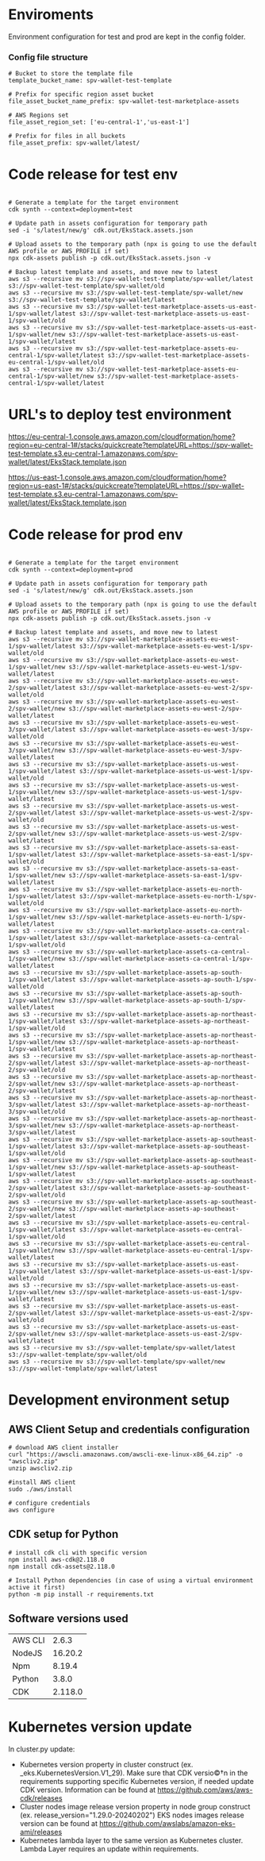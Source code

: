 # Enviroments

Environment configuration for test and prod are kept in the config folder.

### Config file structure

```
# Bucket to store the template file
template_bucket_name: spv-wallet-test-template  

# Prefix for specific region asset bucket
file_asset_bucket_name_prefix: spv-wallet-test-marketplace-assets 

# AWS Regions set
file_asset_region_set: ['eu-central-1','us-east-1']  

# Prefix for files in all buckets
file_asset_prefix: spv-wallet/latest/ 
```

# Code release for test env

```console

# Generate a template for the target environment
cdk synth --context=deployment=test 

# Update path in assets configuration for temporary path
sed -i 's/latest/new/g' cdk.out/EksStack.assets.json

# Upload assets to the temporary path (npx is going to use the default AWS profile or AWS_PROFILE if set)
npx cdk-assets publish -p cdk.out/EksStack.assets.json -v

# Backup latest template and assets, and move new to latest
aws s3 --recursive mv s3://spv-wallet-test-template/spv-wallet/latest s3://spv-wallet-test-template/spv-wallet/old
aws s3 --recursive mv s3://spv-wallet-test-template/spv-wallet/new s3://spv-wallet-test-template/spv-wallet/latest
aws s3 --recursive mv s3://spv-wallet-test-marketplace-assets-us-east-1/spv-wallet/latest s3://spv-wallet-test-marketplace-assets-us-east-1/spv-wallet/old
aws s3 --recursive mv s3://spv-wallet-test-marketplace-assets-us-east-1/spv-wallet/new s3://spv-wallet-test-marketplace-assets-us-east-1/spv-wallet/latest
aws s3 --recursive mv s3://spv-wallet-test-marketplace-assets-eu-central-1/spv-wallet/latest s3://spv-wallet-test-marketplace-assets-eu-central-1/spv-wallet/old
aws s3 --recursive mv s3://spv-wallet-test-marketplace-assets-eu-central-1/spv-wallet/new s3://spv-wallet-test-marketplace-assets-central-1/spv-wallet/latest
```

# URL's to deploy test environment

https://eu-central-1.console.aws.amazon.com/cloudformation/home?region=eu-central-1#/stacks/quickcreate?templateURL=https://spv-wallet-test-template.s3.eu-central-1.amazonaws.com/spv-wallet/latest/EksStack.template.json

https://us-east-1.console.aws.amazon.com/cloudformation/home?region=us-east-1#/stacks/quickcreate?templateURL=https://spv-wallet-test-template.s3.eu-central-1.amazonaws.com/spv-wallet/latest/EksStack.template.json


# Code release for prod env

```console

# Generate a template for the target environment
cdk synth --context=deployment=prod 

# Update path in assets configuration for temporary path
sed -i 's/latest/new/g' cdk.out/EksStack.assets.json

# Upload assets to the temporary path (npx is going to use the default AWS profile or AWS_PROFILE if set)
npx cdk-assets publish -p cdk.out/EksStack.assets.json -v

# Backup latest template and assets, and move new to latest
aws s3 --recursive mv s3://spv-wallet-marketplace-assets-eu-west-1/spv-wallet/latest s3://spv-wallet-marketplace-assets-eu-west-1/spv-wallet/old
aws s3 --recursive mv s3://spv-wallet-marketplace-assets-eu-west-1/spv-wallet/new s3://spv-wallet-marketplace-assets-eu-west-1/spv-wallet/latest
aws s3 --recursive mv s3://spv-wallet-marketplace-assets-eu-west-2/spv-wallet/latest s3://spv-wallet-marketplace-assets-eu-west-2/spv-wallet/old
aws s3 --recursive mv s3://spv-wallet-marketplace-assets-eu-west-2/spv-wallet/new s3://spv-wallet-marketplace-assets-eu-west-2/spv-wallet/latest
aws s3 --recursive mv s3://spv-wallet-marketplace-assets-eu-west-3/spv-wallet/latest s3://spv-wallet-marketplace-assets-eu-west-3/spv-wallet/old
aws s3 --recursive mv s3://spv-wallet-marketplace-assets-eu-west-3/spv-wallet/new s3://spv-wallet-marketplace-assets-eu-west-3/spv-wallet/latest
aws s3 --recursive mv s3://spv-wallet-marketplace-assets-us-west-1/spv-wallet/latest s3://spv-wallet-marketplace-assets-us-west-1/spv-wallet/old
aws s3 --recursive mv s3://spv-wallet-marketplace-assets-us-west-1/spv-wallet/new s3://spv-wallet-marketplace-assets-us-west-1/spv-wallet/latest
aws s3 --recursive mv s3://spv-wallet-marketplace-assets-us-west-2/spv-wallet/latest s3://spv-wallet-marketplace-assets-us-west-2/spv-wallet/old
aws s3 --recursive mv s3://spv-wallet-marketplace-assets-us-west-2/spv-wallet/new s3://spv-wallet-marketplace-assets-us-west-2/spv-wallet/latest
aws s3 --recursive mv s3://spv-wallet-marketplace-assets-sa-east-1/spv-wallet/latest s3://spv-wallet-marketplace-assets-sa-east-1/spv-wallet/old
aws s3 --recursive mv s3://spv-wallet-marketplace-assets-sa-east-1/spv-wallet/new s3://spv-wallet-marketplace-assets-sa-east-1/spv-wallet/latest
aws s3 --recursive mv s3://spv-wallet-marketplace-assets-eu-north-1/spv-wallet/latest s3://spv-wallet-marketplace-assets-eu-north-1/spv-wallet/old
aws s3 --recursive mv s3://spv-wallet-marketplace-assets-eu-north-1/spv-wallet/new s3://spv-wallet-marketplace-assets-eu-north-1/spv-wallet/latest
aws s3 --recursive mv s3://spv-wallet-marketplace-assets-ca-central-1/spv-wallet/latest s3://spv-wallet-marketplace-assets-ca-central-1/spv-wallet/old
aws s3 --recursive mv s3://spv-wallet-marketplace-assets-ca-central-1/spv-wallet/new s3://spv-wallet-marketplace-assets-ca-central-1/spv-wallet/latest
aws s3 --recursive mv s3://spv-wallet-marketplace-assets-ap-south-1/spv-wallet/latest s3://spv-wallet-marketplace-assets-ap-south-1/spv-wallet/old
aws s3 --recursive mv s3://spv-wallet-marketplace-assets-ap-south-1/spv-wallet/new s3://spv-wallet-marketplace-assets-ap-south-1/spv-wallet/latest
aws s3 --recursive mv s3://spv-wallet-marketplace-assets-ap-northeast-1/spv-wallet/latest s3://spv-wallet-marketplace-assets-ap-northeast-1/spv-wallet/old
aws s3 --recursive mv s3://spv-wallet-marketplace-assets-ap-northeast-1/spv-wallet/new s3://spv-wallet-marketplace-assets-ap-northeast-1/spv-wallet/latest
aws s3 --recursive mv s3://spv-wallet-marketplace-assets-ap-northeast-2/spv-wallet/latest s3://spv-wallet-marketplace-assets-ap-northeast-2/spv-wallet/old
aws s3 --recursive mv s3://spv-wallet-marketplace-assets-ap-northeast-2/spv-wallet/new s3://spv-wallet-marketplace-assets-ap-northeast-2/spv-wallet/latest
aws s3 --recursive mv s3://spv-wallet-marketplace-assets-ap-northeast-3/spv-wallet/latest s3://spv-wallet-marketplace-assets-ap-northeast-3/spv-wallet/old
aws s3 --recursive mv s3://spv-wallet-marketplace-assets-ap-northeast-3/spv-wallet/new s3://spv-wallet-marketplace-assets-ap-northeast-3/spv-wallet/latest
aws s3 --recursive mv s3://spv-wallet-marketplace-assets-ap-southeast-1/spv-wallet/latest s3://spv-wallet-marketplace-assets-ap-southeast-1/spv-wallet/old
aws s3 --recursive mv s3://spv-wallet-marketplace-assets-ap-southeast-1/spv-wallet/new s3://spv-wallet-marketplace-assets-ap-southeast-1/spv-wallet/latest
aws s3 --recursive mv s3://spv-wallet-marketplace-assets-ap-southeast-2/spv-wallet/latest s3://spv-wallet-marketplace-assets-ap-southeast-2/spv-wallet/old
aws s3 --recursive mv s3://spv-wallet-marketplace-assets-ap-southeast-2/spv-wallet/new s3://spv-wallet-marketplace-assets-ap-southeast-2/spv-wallet/latest
aws s3 --recursive mv s3://spv-wallet-marketplace-assets-eu-central-1/spv-wallet/latest s3://spv-wallet-marketplace-assets-eu-central-1/spv-wallet/old
aws s3 --recursive mv s3://spv-wallet-marketplace-assets-eu-central-1/spv-wallet/new s3://spv-wallet-marketplace-assets-eu-central-1/spv-wallet/latest
aws s3 --recursive mv s3://spv-wallet-marketplace-assets-us-east-1/spv-wallet/latest s3://spv-wallet-marketplace-assets-us-east-1/spv-wallet/old
aws s3 --recursive mv s3://spv-wallet-marketplace-assets-us-east-1/spv-wallet/new s3://spv-wallet-marketplace-assets-us-east-1/spv-wallet/latest
aws s3 --recursive mv s3://spv-wallet-marketplace-assets-us-east-2/spv-wallet/latest s3://spv-wallet-marketplace-assets-us-east-2/spv-wallet/old
aws s3 --recursive mv s3://spv-wallet-marketplace-assets-us-east-2/spv-wallet/new s3://spv-wallet-marketplace-assets-us-east-2/spv-wallet/latest
aws s3 --recursive mv s3://spv-wallet-template/spv-wallet/latest s3://spv-wallet-template/spv-wallet/old
aws s3 --recursive mv s3://spv-wallet-template/spv-wallet/new s3://spv-wallet-template/spv-wallet/latest

```

# Development environment setup

## AWS Client Setup and credentials configuration
```console
# download AWS client installer
curl "https://awscli.amazonaws.com/awscli-exe-linux-x86_64.zip" -o "awscliv2.zip"
unzip awscliv2.zip

#install AWS client
sudo ./aws/install

# configure credentials
aws configure
```

## CDK setup for Python

```console
# install cdk cli with specific version
npm install aws-cdk@2.118.0 
npm install cdk-assets@2.118.0 

# Install Python dependencies (in case of using a virtual environment active it first)
python -m pip install -r requirements.txt
```

## Software versions used

|   |   |  
|---|---|
|  AWS CLI  | 2.6.3  |   
|   NodeJS |  16.20.2 |  
|   Npm |  8.19.4  |   
|   Python |  3.8.0 |       
|   CDK |  2.118.0   |      


# Kubernetes version update

In cluster.py update:
- Kubernetes version property in cluster construct (ex. _eks.KubernetesVersion.V1_29).
  Make sure that CDK versio©†n in the requirements supporting specific Kubernetes version, if needed update CDK version.
  Information can be found at https://github.com/aws/aws-cdk/releases
- Cluster nodes image release version property in node group construct (ex. release_version="1.29.0-20240202")
  EKS nodes images release version can be found at https://github.com/awslabs/amazon-eks-ami/releases
- Kubernetes lambda layer to the same version as Kubernetes cluster. Lambda Layer requires an update within requirements.

